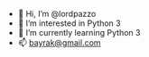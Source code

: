 - 👋 Hi, I’m @lordpazzo
- 👀 I’m interested in Python 3
- 🌱 I’m currently learning Python 3
- 📫  bayrak@gmail.com

<!---
lordpazzo/lordpazzo is a ✨ special ✨ repository because its `README.md` (this file) appears on your GitHub profile.
You can click the Preview link to take a look at your changes.
--->
